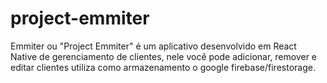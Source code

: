 # project-emmiter
Emmiter ou "Project Emmiter" é um aplicativo desenvolvido em React Native de gerenciamento de clientes, nele você pode adicionar, remover e editar clientes utiliza como armazenamento o google firebase/firestorage.
